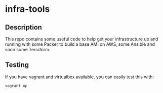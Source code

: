 # infra-tools

## Description

This repo contains some useful code to help get your infrastructure up and running with
some Packer to build a base AMI on AWS, some Ansible and soon some Terraform.

## Testing

If you have vagrant and virtualbox available, you can easily test this with:

```shell
vagrant up
```
